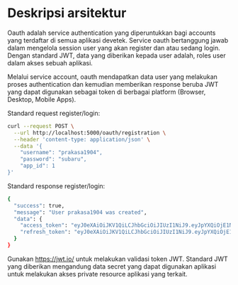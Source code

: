 # Deskripsi arsitektur

Oauth adalah service authentication yang diperuntukkan bagi accounts yang terdaftar di semua aplikasi devetek. Service oauth bertanggung jawab dalam mengelola session user yang akan register dan atau sedang login. Dengan standard JWT, data yang diberikan kepada user adalah, roles user dalam akses sebuah aplikasi.

Melalui service account, oauth mendapatkan data user yang melakukan proses authentication dan kemudian memberikan response beruba JWT yang dapat digunakan sebagai token di berbagai platform (Browser, Desktop, Mobile Apps).

Standard request register/login:

```sh
curl --request POST \
  --url http://localhost:5000/oauth/registration \
  --header 'content-type: application/json' \
  --data '{
	"username": "prakasa1904",
	"password": "subaru",
	"app_id": 1
}'
```

Standard response register/login:

```sh
{
  "success": true,
  "message": "User prakasa1904 was created",
  "data": {
    "access_token": "eyJ0eXAiOiJKV1QiLCJhbGciOiJIUzI1NiJ9.eyJpYXQiOjE1NjEyNjc0MDgsIm5iZiI6MTU2MTI2NzQwOCwianRpIjoiNjMyMzIyZmItZDkzZC00ZWFkLWFkMmEtNzVjYWExN2U4YWRkIiwiZXhwIjoxNTYxMzUzODA4LCJpZGVudGl0eSI6NjQwLCJmcmVzaCI6ZmFsc2UsInR5cGUiOiJhY2Nlc3MiLCJjc3JmIjoiYTUzZGI5MmItMWVmMC00ZDNmLWFhNjktOGY4ZjVlMjg5OTg1In0.HTIj0bYgwxP2FVPYhtccPq69aSOmtb40XcHhSe2xyvc",
    "refresh_token": "eyJ0eXAiOiJKV1QiLCJhbGciOiJIUzI1NiJ9.eyJpYXQiOjE1NjEyNjc0MDgsIm5iZiI6MTU2MTI2NzQwOCwianRpIjoiZDU0M2VmMjQtZTMzZC00NGVhLWJiMGUtOTdiNDM4OThjOTQ5IiwiZXhwIjoxNTYxODcyMjA4LCJpZGVudGl0eSI6NjQwLCJ0eXBlIjoicmVmcmVzaCIsImNzcmYiOiIxMDIzNjRhYy04YWVmLTQ5MTktYTM2NS00MmIwYzM5MzRkZGUifQ.zvQf5UblZB9lLDWVKLDAvnHHrLNqoB-BIuzo2Vl2TdM"
  }
}
```

Gunakan https://jwt.io/ untuk melakukan validasi token JWT. Standard JWT yang diberikan mengandung data secret yang dapat digunakan aplikasi untuk melakukan akses private resource aplikasi yang terkait.
